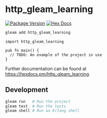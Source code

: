 # http_gleam_learning

[![Package Version](https://img.shields.io/hexpm/v/http_gleam_learning)](https://hex.pm/packages/http_gleam_learning)
[![Hex Docs](https://img.shields.io/badge/hex-docs-ffaff3)](https://hexdocs.pm/http_gleam_learning/)

```sh
gleam add http_gleam_learning
```
```gleam
import http_gleam_learning

pub fn main() {
  // TODO: An example of the project in use
}
```

Further documentation can be found at <https://hexdocs.pm/http_gleam_learning>.

## Development

```sh
gleam run   # Run the project
gleam test  # Run the tests
gleam shell # Run an Erlang shell
```
